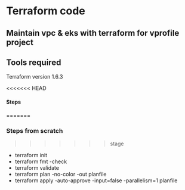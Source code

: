 # Terraform code

## Maintain vpc & eks with terraform for vprofile project

## Tools required
Terraform version 1.6.3

<<<<<<< HEAD
#### Steps
=======
### Steps from scratch
>>>>>>> stage
* terraform init 
* terraform fmt -check
* terraform validate
* terraform plan -no-color -out planfile 
* terraform apply -auto-approve -input=false -parallelism=1 planfile

######
######

#####
#####
